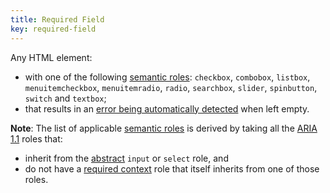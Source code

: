 ```yaml
---
title: Required Field
key: required-field
---
```


Any HTML element:

- with one of the following [semantic roles][semantic role]: `checkbox`, `combobox`, `listbox`, `menuitemcheckbox`, `menuitemradio`, `radio`, `searchbox`, `slider`, `spinbutton`, `switch` and `textbox`;
- that results in an [error being automatically detected][automatically detected error] when left empty.

**Note**: The list of applicable [semantic roles][semantic role] is derived by taking all the [ARIA 1.1][] roles that:

- inherit from the [abstract][] `input` or `select` role, and
- do not have a [required context][] role that itself inherits from one of those roles.

[abstract]: https://www.w3.org/TR/wai-aria/#abstract_roles
[aria 1.1]: https://www.w3.org/TR/wai-aria-1.1/
[automatically detected error]: #automatic-error-detection 'Definition of automatic error detection'
[required context]: https://www.w3.org/TR/wai-aria/#scope
[semantic role]: #semantic-role 'Definition of semantic role'
